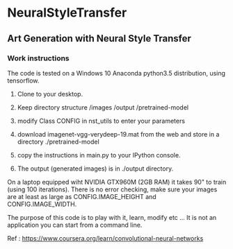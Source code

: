 # NeuralStyleTransfer
## Art Generation with Neural Style Transfer 

### Work instructions

The code is tested on a Windows 10 Anaconda python3.5 distribution, using tensorflow.

1. Clone to your desktop.
2. Keep directory structure
    /images
    /output
    /pretrained-model
    
3. modify Class CONFIG in nst_utils to enter your parameters
4. download imagenet-vgg-verydeep-19.mat from the web and store in a directory ./pretrained-model
5. copy the instructions in main.py to your IPython console.
6. The output (generated images) is in ./output directory.


On a laptop equipped wiht NVIDIA GTX960M (2GB RAM) it takes 90" to train (using 100 iterations).
There is no error checking, make sure your images are at least as large as
CONFIG.IMAGE_HEIGHT and CONFIG.IMAGE_WIDTH.

The purpose of this code is to play with it, learn, modify etc ...
It is not an application you can start from a command line.

Ref : https://www.coursera.org/learn/convolutional-neural-networks
